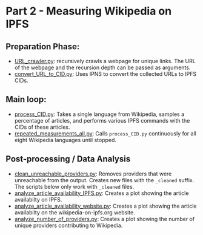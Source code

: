 # Part 2 - Measuring Wikipedia on IPFS

## Preparation Phase:
- [URL_crawler.py](URL_crawler.py): recursively crawls a webpage for unique links. The URL of the webpage and the recursion depth can be passed as arguments.
- [convert_URL_to_CID.py](convert_URL_to_CID.py): Uses IPNS to convert the collected URLs to IPFS CIDs.

## Main loop:
- [process_CID.py](process_CID.py): Takes a single language from Wikipedia, samples a percentage of articles, and performs various IPFS commands with the CIDs of these articles. 
- [repeated_measurements_all.py](repeated_measurements_all.py): Calls `process_CID.py` continuously for all eight Wikipedia languages until stopped.

## Post-processing / Data Analysis
- [clean_unreachable_providers.py](clean_unreachable_providers.py): Removes providers that were unreachable from the output. Creates new files with the `_cleaned` suffix. The scripts below only work with `_cleaned` files. 
- [analyze_article_availability_IPFS.py](analyze_article_availability_IPFS.py): Creates a plot showing the article availabilty on IPFS.
- [analyze_article_availability_website.py](analyze_article_availability_website.py): Creates a plot showing the article availabilty on the wikipedia-on-ipfs.org website.
- [analyze_number_of_providers.py](analyze_number_of_providers.py): Creates a plot showing the number of unique providers contributing to Wikipedia.